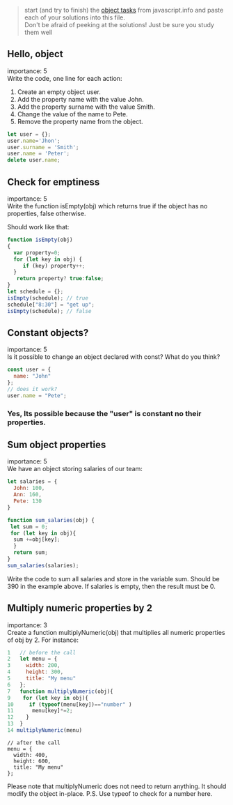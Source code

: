 > start (and try to finish) the [object tasks](https://javascript.info/object) from javascript.info and paste each of your solutions into this file.    
> Don't be afraid of peeking at the solutions!  Just be sure you study them well

## Hello, object
importance: 5 <br>
Write the code, one line for each action:

1. Create an empty object user.
2. Add the property name with the value John.
3. Add the property surname with the value Smith.
4. Change the value of the name to Pete.
5. Remove the property name from the object.

```js
let user = {};
user.name='Jhon';
user.surname = 'Smith';
user.name = 'Peter';
delete user.name;
```
## Check for emptiness
importance: 5<br>
Write the function isEmpty(obj) which returns true if the object has no properties, false otherwise.

Should work like that:

```js
function isEmpty(obj)
{
  var property=0;
  for (let key in obj) {
     if (key) property++;
  }
   return property? true:false;
}
let schedule = {};
isEmpty(schedule); // true
schedule["8:30"] = "get up";
isEmpty(schedule); // false
```
## Constant objects?
importance: 5<br>
Is it possible to change an object declared with const? What do you think?
```js
const user = {
  name: "John"
};
// does it work?
user.name = "Pete";
```
### Yes, Its possible because the "user" is constant no their properties. 


## Sum object properties
importance: 5<br>
We have an object storing salaries of our team:
```js
let salaries = {
  John: 100,
  Ann: 160,
  Pete: 130
}

function sum_salaries(obj) { 
 let sum = 0;
 for (let key in obj){
  sum +=obj[key];
  }
  return sum;
}
sum_salaries(salaries);
```
Write the code to sum all salaries and store in the variable sum. Should be 390 in the example above.
If salaries is empty, then the result must be 0.

## Multiply numeric properties by 2
importance: 3<br>
Create a function multiplyNumeric(obj) that multiplies all numeric properties of obj by 2.
For instance:

```js
1	// before the call
2	let menu = {
3	  width: 200,
4	  height: 300,
5	  title: "My menu"
6	};
7	function multiplyNumeric(obj){
9	 for (let key in obj){
10	   if (typeof(menu[key])=="number" )
11	    menu[key]*=2;
12	  }
13	}
14 multiplyNumeric(menu)
```
```
// after the call
menu = {
  width: 400,
  height: 600,
  title: "My menu"
};
```
Please note that multiplyNumeric does not need to return anything. It should modify the object in-place.
P.S. Use typeof to check for a number here.
